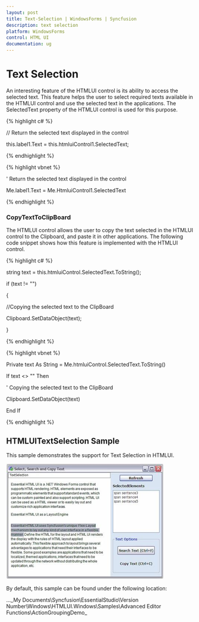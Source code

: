```yaml
---
layout: post
title: Text-Selection | WindowsForms | Syncfusion
description: text selection
platform: WindowsForms
control: HTML UI
documentation: ug
---
```


# Text Selection

An interesting feature of the HTMLUI control is its ability to access the selected text. This feature helps the user to select required texts available in the HTMLUI control and use the selected text in the applications. The SelectedText property of the HTMLUI control is used for this purpose.



{% highlight c# %}



// Return the selected text displayed in  the control

this.label1.Text = this.htmluiControl1.SelectedText;  

{% endhighlight %}

{% highlight vbnet %}



' Return the selected text displayed in the control

Me.label1.Text = Me.HtmluiControl1.SelectedText

{% endhighlight %}

### CopyTextToClipBoard

The HTMLUI control allows the user to copy the text selected in the HTMLUI control to the Clipboard, and paste it in other applications. The following code snippet shows how this feature is implemented with the HTMLUI control.

{% highlight c# %}



string text = this.htmluiControl.SelectedText.ToString();

if (text != "")

{

//Copying the selected text to the ClipBoard

Clipboard.SetDataObject(text);

}  

{% endhighlight %}

{% highlight vbnet %}



Private text As String = Me.htmluiControl.SelectedText.ToString()

If text <> "" Then



' Copying the selected text to the ClipBoard

Clipboard.SetDataObject(text)

End If

{% endhighlight %}

## HTMLUITextSelection Sample

This sample demonstrates the support for Text Selection in HTMLUI.



![](Text-Selection_images/Text-Selection_img1.jpeg)





By default, this sample can be found under the following location:

...\_My Documents\Syncfusion\EssentialStudio\Version Number\Windows\HTMLUI.Windows\Samples\Advanced Editor Functions\ActionGroupingDemo_




